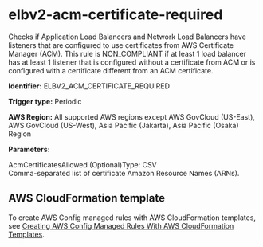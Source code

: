 # elbv2\-acm\-certificate\-required<a name="elbv2-acm-certificate-required"></a>

Checks if Application Load Balancers and Network Load Balancers have listeners that are configured to use certificates from AWS Certificate Manager \(ACM\)\. This rule is NON\_COMPLIANT if at least 1 load balancer has at least 1 listener that is configured without a certificate from ACM or is configured with a certificate different from an ACM certificate\.

**Identifier:** ELBV2\_ACM\_CERTIFICATE\_REQUIRED

**Trigger type:** Periodic

**AWS Region:** All supported AWS regions except AWS GovCloud \(US\-East\), AWS GovCloud \(US\-West\), Asia Pacific \(Jakarta\), Asia Pacific \(Osaka\) Region

**Parameters:**

AcmCertificatesAllowed \(Optional\)Type: CSV  
Comma\-separated list of certificate Amazon Resource Names \(ARNs\)\.

## AWS CloudFormation template<a name="w76aac11c31c17b7d251c15"></a>

To create AWS Config managed rules with AWS CloudFormation templates, see [Creating AWS Config Managed Rules With AWS CloudFormation Templates](aws-config-managed-rules-cloudformation-templates.md)\.